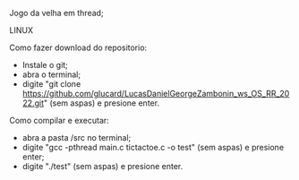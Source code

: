 Jogo da velha em thread;

LINUX

Como fazer download do repositorio:
- Instale o git;
- abra o terminal;
- digite "git clone https://github.com/glucard/LucasDanielGeorgeZambonin_ws_OS_RR_2022.git" (sem aspas) e presione enter.

Como compilar e executar:
- abra a pasta /src no terminal;
- digite "gcc -pthread main.c tictactoe.c -o test" (sem aspas) e presione enter;
- digite "./test" (sem aspas) e presione enter.
